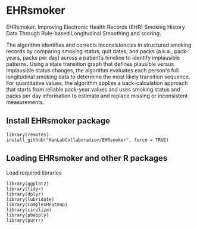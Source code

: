 # EHRsmoker

EHRsmoker: Improving Electronic Health Records (EHR) Smoking History Data Through Rule-based  Longitudinal Smoothing and scoring.

The algorithm identifies and corrects inconsistencies in structured smoking records by comparing smoking status, quit dates, and packs (a.k.a., pack-years, packs per day) across a patient’s timeline to identify implausible patterns. Using a state transition graph that defines plausible versus implausible status changes, the algorithm evaluates each person's full longitudinal smoking data to determine the most likely transition sequence. For quantitative values, the algorithm applies a back-calculation approach that starts from reliable pack-year values and uses smoking status and packs per day information to estimate and replace missing or inconsistent measurements.

## Install EHRsmoker package
```{r}
library(remotes)
install_github("HanLabCollaboration/EHRsmoker", force = TRUE)
```

## Loading EHRsmoker and other R packages
Load required libraries

```{r}
library(ggplot2)
library(tidyr)
library(dplyr)
library(lubridate)
library(ComplexHeatmap)
library(circlize)
library(pbapply)
library(purrr)
```

